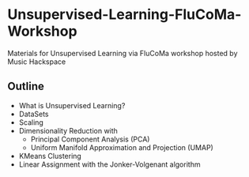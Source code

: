 # Unsupervised-Learning-FluCoMa-Workshop
Materials for Unsupervised Learning via FluCoMa workshop hosted by Music Hackspace

## Outline

* What is Unsupervised Learning?
* DataSets
* Scaling
* Dimensionality Reduction with 
    - Principal Component Analysis (PCA)
    - Uniform Manifold Approximation and Projection (UMAP)
* KMeans Clustering
* Linear Assignment with the Jonker-Volgenant algorithm